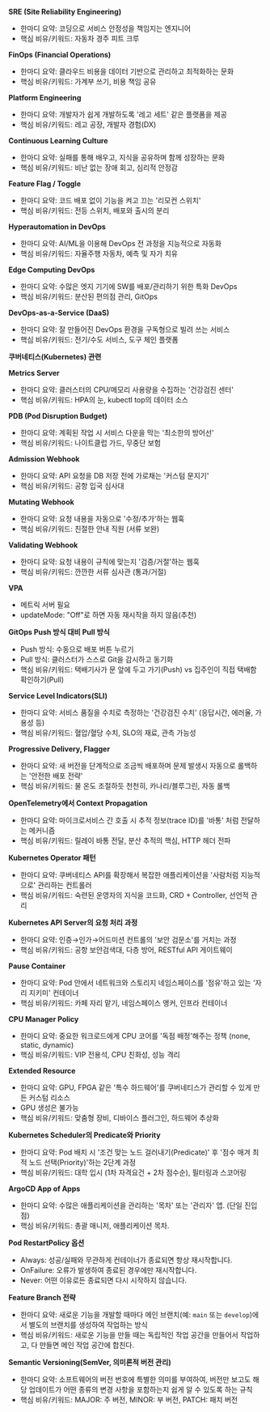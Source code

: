 
**SRE (Site Reliability Engineering)**

- 한마디 요약: 코딩으로 서비스 안정성을 책임지는 엔지니어
- 핵심 비유/키워드: 자동차 경주 피트 크루

**FinOps (Financial Operations)**

- 한마디 요약: 클라우드 비용을 데이터 기반으로 관리하고 최적화하는 문화
- 핵심 비유/키워드: 가계부 쓰기, 비용 책임 공유

**Platform Engineering**

- 한마디 요약: 개발자가 쉽게 개발하도록 '레고 세트' 같은 플랫폼을 제공
- 핵심 비유/키워드: 레고 공장, 개발자 경험(DX)

**Continuous Learning Culture**

- 한마디 요약: 실패를 통해 배우고, 지식을 공유하며 함께 성장하는 문화
- 핵심 비유/키워드: 비난 없는 장애 회고, 심리적 안정감

**Feature Flag / Toggle**

- 한마디 요약: 코드 배포 없이 기능을 켜고 끄는 '리모컨 스위치'
- 핵심 비유/키워드: 전등 스위치, 배포와 출시의 분리

**Hyperautomation in DevOps**

- 한마디 요약: AI/ML을 이용해 DevOps 전 과정을 지능적으로 자동화
- 핵심 비유/키워드: 자율주행 자동차, 예측 및 자가 치유

**Edge Computing DevOps**

- 한마디 요약: 수많은 엣지 기기에 SW를 배포/관리하기 위한 특화 DevOps
- 핵심 비유/키워드: 분산된 편의점 관리, GitOps

**DevOps-as-a-Service (DaaS)**

- 한마디 요약: 잘 만들어진 DevOps 환경을 구독형으로 빌려 쓰는 서비스
- 핵심 비유/키워드: 전기/수도 서비스, 도구 체인 플랫폼

**쿠버네티스(Kubernetes) 관련**

**Metrics Server**

- 한마디 요약: 클러스터의 CPU/메모리 사용량을 수집하는 '건강검진 센터'
- 핵심 비유/키워드: HPA의 눈, kubectl top의 데이터 소스

**PDB (Pod Disruption Budget)**

- 한마디 요약: 계획된 작업 시 서비스 다운을 막는 '최소한의 방어선'
- 핵심 비유/키워드: 나이트클럽 가드, 무중단 보험

**Admission Webhook**

- 한마디 요약: API 요청을 DB 저장 전에 가로채는 '커스텀 문지기'
- 핵심 비유/키워드: 공항 입국 심사대

**Mutating Webhook**

- 한마디 요약: 요청 내용을 자동으로 '수정/추가'하는 웹훅
- 핵심 비유/키워드: 친절한 안내 직원 (서류 보완)

**Validating Webhook**

- 한마디 요약: 요청 내용이 규칙에 맞는지 '검증/거절'하는 웹훅
- 핵심 비유/키워드: 깐깐한 서류 심사관 (통과/거절)

**VPA**

- 메트릭 서버 필요
- updateMode: "Off"로 하면 자동 재시작을 하지 않음(추천)

**GitOps Push 방식 대비 Pull 방식**

- Push 방식: 수동으로 배포 버튼 누르기
- Pull 방식: 클러스터가 스스로 Git을 감시하고 동기화
- 핵심 비유/키워드: 택배기사가 문 앞에 두고 가기(Push) vs 집주인이 직접 택배함 확인하기(Pull)

**Service Level Indicators(SLI)**

- 한마디 요약: 서비스 품질을 수치로 측정하는 '건강검진 수치' (응답시간, 에러율, 가용성 등)
- 핵심 비유/키워드: 혈압/혈당 수치, SLO의 재료, 관측 가능성

**Progressive Delivery, Flagger**

- 한마디 요약: 새 버전을 단계적으로 조금씩 배포하며 문제 발생시 자동으로 롤백하는 '안전한 배포 전략'
- 핵심 비유/키워드: 물 온도 조절하듯 천천히, 카나리/블루그린, 자동 롤백

**OpenTelemetry에서 Context Propagation**

- 한마디 요약: 마이크로서비스 간 호출 시 추적 정보(trace ID)를 '바통' 처럼 전달하는 메커니즘
- 핵심 비유/키워드: 릴레이 바통 전달, 분산 추적의 핵심, HTTP 헤더 전파

**Kubernetes Operator 패턴**

- 한마디 요약: 쿠버네티스 API를 확장해서 복잡한 애플리케이션을 '사람처럼 지능적으로' 관리하는 컨트롤러
- 핵심 비유/키워드: 숙련된 운영자의 지식을 코드화, CRD + Controller, 선언적 관리

**Kubernetes API Server의 요청 처리 과정**

- 한마디 요약: 인증→인가→어드미션 컨트롤의 '보안 검문소'를 거치는 과정
- 핵심 비유/키워드: 공항 보안검색대, 다층 방어, RESTful API 게이트웨이

**Pause Container**

- 한마디 요약: Pod 안에서 네트워크와 스토리지 네임스페이스를 '점유'하고 있는 '자리 지키미' 컨테이너
- 핵심 비유/키워드: 카페 자리 맡기, 네임스페이스 앵커, 인프라 컨테이너

**CPU Manager Policy**

- 한마디 요약: 중요한 워크로드에게 CPU 코어를 '독점 배정'해주는 정책 (none, static, dynamic)
- 핵심 비유/키워드: VIP 전용석, CPU 친화성, 성능 격리

**Extended Resource**

- 한마디 요약: GPU, FPGA 같은 '특수 하드웨어'를 쿠버네티스가 관리할 수 있게 만든 커스텀 리소스
- GPU 생성은 불가능
- 핵심 비유/키워드: 맞춤형 장비, 디바이스 플러그인, 하드웨어 추상화

**Kubernetes Scheduler의 Predicate와 Priority**

- 한마디 요약: Pod 배치 시 '조건 맞는 노드 걸러내기(Predicate)' 후 '점수 매겨 최적 노드 선택(Priority)'하는 2단계 과정
- 핵심 비유/키워드: 대학 입시 (1차 자격요건 + 2차 점수순), 필터링과 스코어링

**ArgoCD App of Apps**

- 한마디 요약: 수많은 애플리케이션을 관리하는 '목차' 또는 '관리자' 앱. (단일 진입점)
- 핵심 비유/키워드: 총괄 매니저, 애플리케이션 목차.

**Pod RestartPolicy 옵션**

   * Always: 성공/실패와 무관하게 컨테이너가 종료되면 항상 재시작합니다.
   * OnFailure: 오류가 발생하여 종료된 경우에만 재시작합니다.
   * Never: 어떤 이유로든 종료되면 다시 시작하지 않습니다.

**Feature Branch 전략**

   * 한마디 요약: 새로운 기능을 개발할 때마다 메인 브랜치(예: `main` 또는 `develop`)에서 별도의 브랜치를 생성하여 작업하는 방식
   * 핵심 비유/키워드: 새로운 기능을 만들 때는 독립적인 작업 공간을 만들어서 작업하고, 다 만들면 메인 작업 공간에 합친다.

**Semantic Versioning(SemVer, 의미론적 버전 관리)**

- 한마디 요약: 소프트웨어의 버전 번호에 특별한 의미를 부여하여, 버전만 보고도 해당 업데이트가 어떤 종류의 변경 사항을 포함하는지 쉽게 알 수 있도록 하는 규칙
- 핵심 비유/키워드: MAJOR: 주 버전, MINOR: 부 버전, PATCH: 패치 버전

